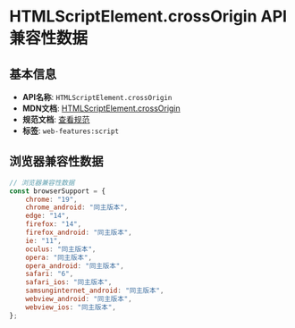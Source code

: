 # HTMLScriptElement.crossOrigin API 兼容性数据

## 基本信息

- **API名称**: `HTMLScriptElement.crossOrigin`
- **MDN文档**: [HTMLScriptElement.crossOrigin](https://developer.mozilla.org/docs/Web/API/HTMLScriptElement/crossOrigin)
- **规范文档**: [查看规范](https://html.spec.whatwg.org/multipage/scripting.html#dom-script-crossorigin)
- **标签**: `web-features:script`

## 浏览器兼容性数据

```javascript
// 浏览器兼容性数据
const browserSupport = {
    chrome: "19",
    chrome_android: "同主版本",
    edge: "14",
    firefox: "14",
    firefox_android: "同主版本",
    ie: "11",
    oculus: "同主版本",
    opera: "同主版本",
    opera_android: "同主版本",
    safari: "6",
    safari_ios: "同主版本",
    samsunginternet_android: "同主版本",
    webview_android: "同主版本",
    webview_ios: "同主版本",
};

```

